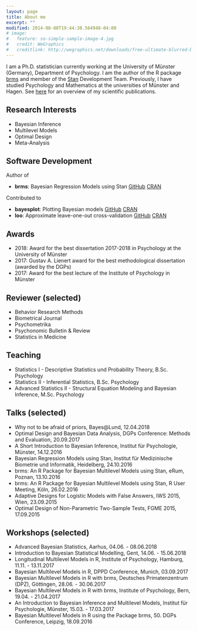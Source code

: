 ```yaml
---
layout: page
title: About me
excerpt: ""
modified: 2014-08-08T19:44:38.564948-04:00
# image:
#   feature: so-simple-sample-image-4.jpg
#   credit: WeGraphics
#   creditlink: http://wegraphics.net/downloads/free-ultimate-blurred-background-pack/
---
```


I am a Ph.D. statistician currently working at the University of Münster (Germany), Department of Psychology. I am the author of the R package [brms](https://github.com/paul-buerkner/brms) and member of the [Stan](http://mc-stan.org/) Development Team. Previously, I have studied Psychology and Mathematics at the universities of Münster and Hagen. See [here](../publications) for an overview of my scientific publications.

## Research Interests

* Bayesian Inference
* Multilevel Models
* Optimal Design
* Meta-Analysis

## Software Development

Author of

* **brms**: Bayesian Regression Models using Stan [GitHub](https://github.com/paul-buerkner/brms) [CRAN](https://CRAN.R-project.org/package=brms)

Contributed to

* **bayesplot**: Plotting Bayesian models [GitHub](https://github.com/stan-dev/bayesplot) [CRAN](https://cran.r-project.org/web/packages/bayesplot/)
* **loo**: Approximate leave-one-out cross-validation [GitHub](https://github.com/stan-dev/loo) [CRAN](https://cran.r-project.org/web/packages/loo/)

## Awards

* 2018: Award for the best dissertation 2017-2018 in Psychology at the University of Münster
* 2017: Gustav A. Lienert award for the best methodological dissertation (awarded by the DGPs)
* 2017: Award for the best lecture of the Institute of Psychology in Münster

## Reviewer (selected)

* Behavior Research Methods
* Biometrical Journal
* Psychometrika
* Psychonomic Bulletin & Review
* Statistics in Medicine

## Teaching

* Statistics I - Descriptive Statistics und Probability Theory, B.Sc. Psychology
* Statistics II - Inferential Statistics, B.Sc. Psychology
* Advanced Statistics II - Structural Equation Modeling and Bayesian Inference, M.Sc. Psychology

## Talks (selected)

* Why not to be afraid of priors, Bayes@Lund, 12.04.2018
* Optimal Design and Bayesian Data Analysis, DGPs Conference: Methods and Evaluation, 20.09.2017
* A Short Introduction to Bayesian Inference, Institut für Psychologie, Münster, 14.12.2016
* Bayesian Regression Models using Stan, Institut für Medizinische Biometrie und Informatik, Heidelberg, 24.10.2016
* brms: An R Package for Bayesian Multilevel Models using Stan, eRum, Poznan, 13.10.2016 
* brms: An R Package for Bayesian Multilevel Models using Stan, R User Meeting, Köln, 26.02.2016
* Adaptive Designs for Logistic Models with False Answers, IWS 2015, Wien, 23.09.2015
* Optimal Design of Non-Parametric Two-Sample Tests, FGME 2015, 17.09.2015

## Workshops (selected)

* Advanced Bayesian Statistics, Aarhus, 04.06. - 08.06.2018
* Introduction to Bayesian Statistical Modelling, Gent, 14.06. - 15.06.2018
* Longitudinal Multilevel Models in R, Institute of Psychology, Hamburg, 11.11. - 13.11.2017
* Bayesian Multilevel Models in R, DPPD Conference, Munich, 03.09.2017
* Bayesian Multilevel Models in R with brms, Deutsches Primatenzentrum (DPZ), Göttingen, 28.06. - 30.06.2017
* Bayesian Multilevel Models in R with brms, Institute of Psychology, Bern, 19.04. - 21.04.2017
* An Introduction to Bayesian Inference and Multilevel Models, Institut für Psychologie, Münster, 15.03. - 17.03.2017
* Bayesian Multilevel Models in R using the Package brms, 50. DGPs Conference, Leipzig, 18.09.2016
